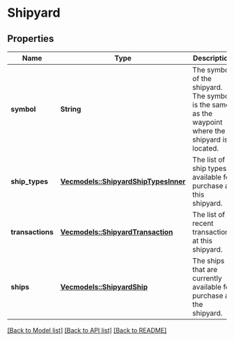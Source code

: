 # Shipyard

## Properties
Name | Type | Description | Notes
------------ | ------------- | ------------- | -------------
**symbol** | **String** | The symbol of the shipyard. The symbol is the same as the waypoint where the shipyard is located. | 
**ship_types** | [**Vec<models::ShipyardShipTypesInner>**](Shipyard_shipTypes_inner.md) | The list of ship types available for purchase at this shipyard. | 
**transactions** | [**Vec<models::ShipyardTransaction>**](ShipyardTransaction.md) | The list of recent transactions at this shipyard. | [optional] [default to None]
**ships** | [**Vec<models::ShipyardShip>**](ShipyardShip.md) | The ships that are currently available for purchase at the shipyard. | [optional] [default to None]

[[Back to Model list]](../README.md#documentation-for-models) [[Back to API list]](../README.md#documentation-for-api-endpoints) [[Back to README]](../README.md)



